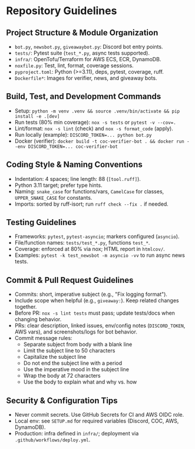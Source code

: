 # Repository Guidelines

## Project Structure & Module Organization
- `bot.py`, `newsbot.py`, `giveawaybot.py`: Discord bot entry points.
- `tests/`: Pytest suite (`test_*.py`, async tests supported).
- `infra/`: OpenTofu/Terraform for AWS ECS, ECR, DynamoDB.
- `noxfile.py`: Test, lint, format, coverage sessions.
- `pyproject.toml`: Python (>=3.11), deps, pytest, coverage, ruff.
- `Dockerfile*`: Images for verifier, news, and giveaway bots.

## Build, Test, and Development Commands
- Setup: `python -m venv .venv && source .venv/bin/activate && pip install -e .[dev]`
- Run tests (80% min coverage): `nox -s tests` or `pytest -v --cov=.`
- Lint/format: `nox -s lint` (check) and `nox -s format_code` (apply).
- Run locally (example): `DISCORD_TOKEN=... python bot.py`
- Docker (verifier): `docker build -t coc-verifier-bot . && docker run --env DISCORD_TOKEN=... coc-verifier-bot`

## Coding Style & Naming Conventions
- Indentation: 4 spaces; line length: 88 (`[tool.ruff]`).
- Python 3.11 target; prefer type hints.
- Naming: `snake_case` for functions/vars, `CamelCase` for classes, `UPPER_SNAKE_CASE` for constants.
- Imports: sorted by ruff-isort; run `ruff check --fix .` if needed.

## Testing Guidelines
- Frameworks: `pytest`, `pytest-asyncio`; markers configured (`asyncio`).
- File/function names: `tests/test_*.py`, functions `test_*`.
- Coverage: enforced at 80% via nox; HTML report in `htmlcov/`.
- Examples: `pytest -k test_newsbot -m asyncio -vv` to run async news tests.

## Commit & Pull Request Guidelines
- Commits: short, imperative subject (e.g., "Fix logging format").
- Include scope when helpful (e.g., `giveaway:`). Keep related changes together.
- Before PR: `nox -s lint tests` must pass; update tests/docs when changing behavior.
- PRs: clear description, linked issues, env/config notes (`DISCORD_TOKEN`, AWS vars), and screenshots/logs for bot behavior.
- Commit message rules:
  - Separate subject from body with a blank line
  - Limit the subject line to 50 characters
  - Capitalize the subject line
  - Do not end the subject line with a period
  - Use the imperative mood in the subject line
  - Wrap the body at 72 characters
  - Use the body to explain what and why vs. how

## Security & Configuration Tips
- Never commit secrets. Use GitHub Secrets for CI and AWS OIDC role.
- Local env: see `SETUP.md` for required variables (Discord, COC, AWS, DynamoDB).
- Production: infra defined in `infra/`; deployment via `.github/workflows/deploy.yml`.
